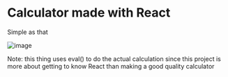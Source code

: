 # Calculator made with React

Simple as that

![image](https://user-images.githubusercontent.com/84699546/133619189-3b5f1f50-70ff-4268-93be-fdb80845cf38.png)

Note: this thing uses eval() to do the actual calculation since this project is more about getting to know React than making a good quality calculator
